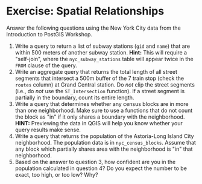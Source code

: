 # Exercise: Spatial Relationships

Answer the following questions using the New York City data from the Introduction to PostGIS Workshop.

1. Write a query to return a list of subway stations (`gid` and `name`) that are within 500 meters of another subway station. **Hint:** This will require a "self-join", where the `nyc_subway_stations` table will appear twice in the `FROM` clause of the query.
2. Write an aggregate query that returns the total length of all street segments that intersect a 500m buffer of the 7 train stop (check the `routes` column) at Grand Central station. Do *not* clip the street segments (i.e., do *not* use the `ST_Intersection` function). If a street segment is partially in the boundary, count its entire length.
3. Write a query that determines whether any census blocks are in more than one neighborhood. Make sure to use a functions that do not count the block as "in" if it only shares a boundary with the neighborhood. **HINT:** Previewing the data in QGIS will help you know whether your query results make sense.
4. Write a query that returns the population of the Astoria-Long Island City neighborhood. The population data is in `nyc_census_blocks`. Assume that any block which partially shares area with the neighborhood is "in" that neighborhood.
5. Based on the answer to question 3, how confident are you in the population calculated in question 4? Do you expect the number to be exact, too high, or too low? Why?

